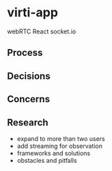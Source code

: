 # virti-app
webRTC React socket.io

## Process

## Decisions

## Concerns

## Research
- expand to more than two users
- add streaming for observation
- frameworks and solutions
- obstacles and pitfalls
